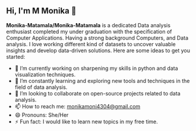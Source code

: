 ## Hi, I'm M Monika 👋


**Monika-Matamala/Monika-Matamala** is a dedicated Data analysis enthusiast completed my under graduation with the specification of Computer Applications. Having a strong background Computers, and Data analysis. I love working different kind of datasets to uncover valuable insights and develop data-driven solutions. 
Here are some ideas to get you started:

- 🔭 I’m currently working on sharpening my skills in python and data visualization techniques.
- 🌱 I’m constantly learning and exploring new tools and techniques in the field of data analysis.
- 👯 I’m looking  to collaborate on open-source projects related to data analysis.
- 📫 How to reach me: monikamoni4304@gmail.com
- 😄 Pronouns: She/Her
- ⚡ Fun fact: I would like to learn new topics in my free time.

